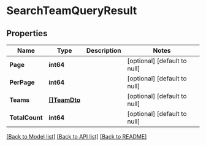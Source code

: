 # SearchTeamQueryResult

## Properties
Name | Type | Description | Notes
------------ | ------------- | ------------- | -------------
**Page** | **int64** |  | [optional] [default to null]
**PerPage** | **int64** |  | [optional] [default to null]
**Teams** | [**[]TeamDto**](TeamDTO.md) |  | [optional] [default to null]
**TotalCount** | **int64** |  | [optional] [default to null]

[[Back to Model list]](../README.md#documentation-for-models) [[Back to API list]](../README.md#documentation-for-api-endpoints) [[Back to README]](../README.md)


